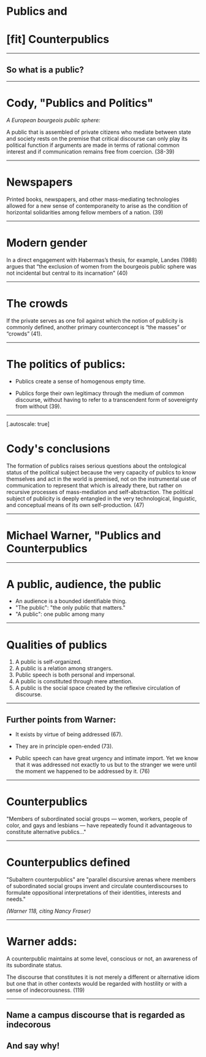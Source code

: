 # Publics and
# [fit] Counterpublics

---

##  So what is a public?

---

# Cody, "Publics and Politics"

*A European bourgeois public sphere:*

A public that is assembled of private citizens who mediate between state and society rests on the premise that critical discourse can only play its political function if arguments are made in terms of rational common interest and if communication remains free from coercion. (38-39)

---

# Newspapers

Printed books, newspapers, and other mass-mediating technologies allowed for a new sense of contemporaneity to arise as the condition of horizontal solidarities among fellow members of a nation. (39)

---

# Modern gender

In a direct engagement with Habermas’s thesis, for example, Landes (1988) argues that “the exclusion of women from the bourgeois public sphere was not incidental but central to its incarnation" (40)

---

# The crowds

If the private serves as one foil against which the notion of publicity is commonly defined, another primary counterconcept is “the masses” or “crowds” (41).

---

# The politics of publics:

- Publics create a sense of homogenous empty time.

- Publics forge their own legitimacy through the medium of common discourse, without having to refer to a transcendent form of sovereignty from without (39).

---
[.autoscale: true]

# Cody's conclusions

The formation of publics raises serious questions about the ontological status of the political subject because the very capacity of publics to know themselves and act in the world is premised, not on the instrumental use of communication to represent that which is already there, but rather on recursive processes of mass-mediation and self-abstraction. The political subject of publicity is deeply entangled in the very technological, linguistic, and conceptual means of its own self-production. (47)

---

# Michael Warner, "Publics and Counterpublics

---

# A public, audience, the public

- An audience is a bounded identifiable thing.
- "The public": "the only public that matters."
- "A public": one public among many

---

# Qualities of publics

1. A public is self-organized.
2. A public is a relation among strangers.
3. Public speech is both personal and impersonal.
4. A public is constituted through mere attention.
5. A public is the social space created by the reflexive circulation of discourse.

---

## Further points from Warner:

- It exists by virtue of being addressed (67).

- They are in principle open-ended (73).

- Public speech can have great urgency and intimate import. Yet we know that it was addressed not exactly to us but to the stranger we were until the moment we happened to be addressed by it. (76)

---

# Counterpublics

"Members of subordinated social groups — women, workers, people of color, and gays and lesbians — have repeatedly found it advantageous to constitute alternative publics..."

---

# Counterpublics defined

"Subaltern counterpublics" are "parallel discursive arenas where members of subordinated social groups invent and circulate counterdiscourses to formulate oppositional interpretations of their identities, interests and needs."

*(Warner 118, citing Nancy Fraser)*

---

# Warner adds:

A counterpublic maintains at some level, conscious or not, an awareness of its subordinate status. 
 
The discourse that constitutes it is not merely a different or alternative idiom but one that in other contexts would be regarded with hostility or with a sense of indecorousness. (119)

---

## Name a campus discourse that is regarded as indecorous
## And say why!

